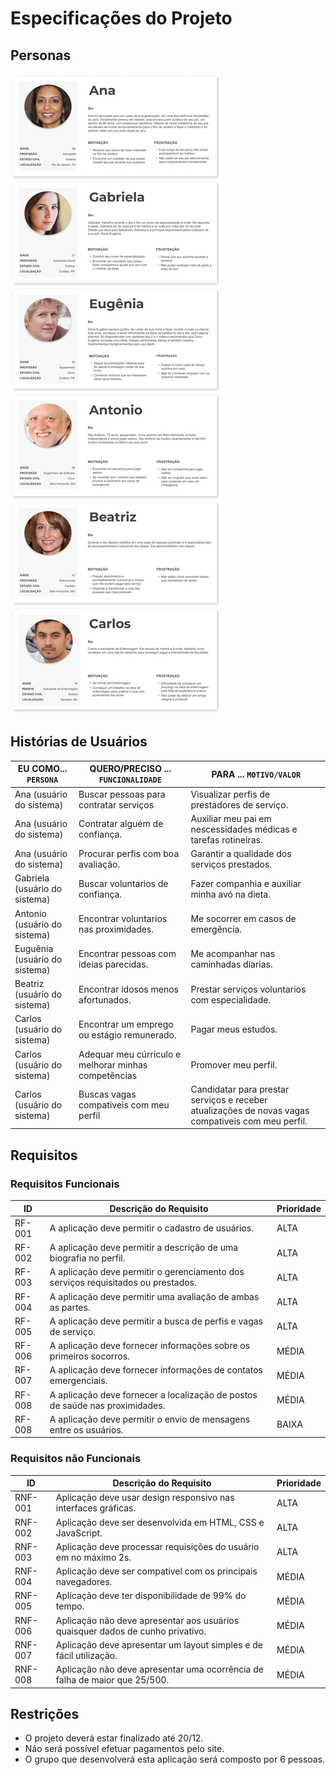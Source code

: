 # Especificações do Projeto




## Personas



<img src="/src/persona-cards.png" alt="Persona Cards"/>

## Histórias de Usuários



|EU COMO... `PERSONA`| QUERO/PRECISO ... `FUNCIONALIDADE` |PARA ... `MOTIVO/VALOR`                 |
|--------------------|------------------------------------|----------------------------------------|
| Ana (usuário do sistema) | Buscar pessoas para contratar serviços | Visualizar perfis de prestadores de serviço. |
| Ana (usuário do sistema) | Contratar alguém de confiança. | Auxiliar meu pai em nescessidades médicas e tarefas rotineiras. |
| Ana (usuário do sistema) | Procurar perfis com boa avaliação. | Garantir a qualidade dos serviços prestados. |
| Gabriela (usuário do sistema) | Buscar voluntarios de confiança. | Fazer companhia e auxiliar minha avó na dieta. |
| Antonio (usuário do sistema) | Encontrar voluntarios nas proximidades. | Me socorrer em casos de emergência. |
| Euguênia (usuário do sistema) | Encontrar pessoas com ideias parecidas. | Me acompanhar nas caminhadas diarias.  |
| Beatriz (usuário do sistema) | Encontrar idosos menos afortunados. | Prestar serviços voluntarios com especialidade. |
| Carlos (usuário do sistema) | Encontrar um emprego ou estágio remunerado. | Pagar meus estudos. |
| Carlos (usuário do sistema) | Adequar meu cúrriculo e melhorar minhas competências | Promover meu perfil. |
| Carlos (usuário do sistema) | Buscas vagas compativeis com meu perfil | Candidatar para prestar serviços e receber atualizações de novas vagas compativeis com meu perfil. |
 
## Requisitos


### Requisitos Funcionais

|ID    | Descrição do Requisito  | Prioridade |
|------|-----------------------------------------|----|
|RF-001| A aplicação deve permitir o cadastro de usuários. | ALTA |
|RF-002| A aplicação deve permitir a descrição de uma biografia no perfil.  | ALTA |
|RF-003| A aplicação deve permitir o gerenciamento dos serviços requisitados ou prestados. | ALTA |
|RF-004| A aplicação deve permitir uma avaliação de ambas as partes. | ALTA |
|RF-005| A aplicação deve permitir a busca de perfis e vagas de serviço. | ALTA |
|RF-006| A aplicação deve fornecer informações sobre os primeiros socorros. | MÉDIA |
|RF-007| A aplicação deve fornecer informações de contatos emergenciais. | MÉDIA |
|RF-008| A aplicação deve fornecer a localização de postos de saúde nas proximidades. | MÉDIA |
|RF-008| A aplicação deve permitir o envio de mensagens entre os usuários. | BAIXA |

### Requisitos não Funcionais



|ID     | Descrição do Requisito  |Prioridade |
|-------|-------------------------|----|
|RNF-001| Aplicação deve usar design responsivo nas interfaces gráficas. | ALTA |
|RNF-002| Aplicação deve ser desenvolvida em HTML, CSS e JavaScript. | ALTA |
|RNF-003| Aplicação deve processar requisições do usuário em no máximo 2s. | ALTA |
|RNF-004| Aplicação deve ser compatível com os principais navegadores. | MÉDIA |
|RNF-005| Aplicação deve ter disponibilidade de 99% do tempo. | MÉDIA |
|RNF-006| Aplicação não deve apresentar aos usuários quaisquer dados de cunho privativo. | MÉDIA |
|RNF-007| Aplicação deve apresentar um layout simples e de fácil utilização. | MÉDIA |
|RNF-008| Aplicação não deve apresentar uma ocorrência de falha de maior que 25/500. | MÉDIA |


## Restrições


- O projeto deverá estar finalizado até 20/12.
- Náo será possível efetuar pagamentos pelo site.
- O grupo que desenvolverá esta aplicação será composto por 6 pessoas.

